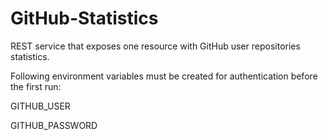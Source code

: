 # GitHub-Statistics
REST service that exposes one resource with GitHub user repositories statistics.



Following environment variables must be created for authentication before the first run:

GITHUB_USER

GITHUB_PASSWORD
